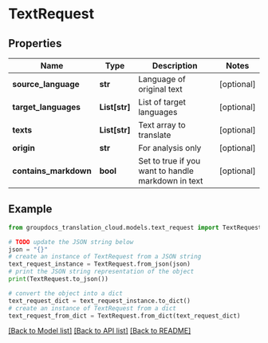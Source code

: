 # TextRequest


## Properties

Name | Type | Description | Notes
------------ | ------------- | ------------- | -------------
**source_language** | **str** | Language of original text | [optional] 
**target_languages** | **List[str]** | List of target languages | [optional] 
**texts** | **List[str]** | Text array to translate | [optional] 
**origin** | **str** | For analysis only | [optional] 
**contains_markdown** | **bool** | Set to true if you want to handle markdown in text | [optional] 

## Example

```python
from groupdocs_translation_cloud.models.text_request import TextRequest

# TODO update the JSON string below
json = "{}"
# create an instance of TextRequest from a JSON string
text_request_instance = TextRequest.from_json(json)
# print the JSON string representation of the object
print(TextRequest.to_json())

# convert the object into a dict
text_request_dict = text_request_instance.to_dict()
# create an instance of TextRequest from a dict
text_request_from_dict = TextRequest.from_dict(text_request_dict)
```
[[Back to Model list]](../README.md#documentation-for-models) [[Back to API list]](../README.md#documentation-for-api-endpoints) [[Back to README]](../README.md)


